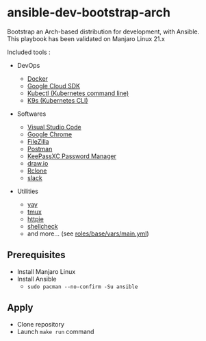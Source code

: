# ansible-dev-bootstrap-arch

Bootstrap an Arch-based distribution for development, with Ansible.  
This playbook has been validated on Manjaro Linux 21.x

Included tools :
- DevOps
  - [Docker](https://www.docker.com)
  - [Google Cloud SDK](https://cloud.google.com/sdk/docs)
  - [Kubectl (Kubernetes command line)](https://kubernetes.io/docs/reference/kubectl/kubectl)
  - [K9s (Kubernetes CLI)](https://github.com/derailed/k9s)

- Softwares
  - [Visual Studio Code](https://code.visualstudio.com)
  - [Google Chrome](https://aur.archlinux.org/packages/google-chrome)
  - [FileZilla](https://filezilla-project.org)
  - [Postman](https://www.postman.com)
  - [KeePassXC Password Manager](https://keepassxc.org)
  - [draw.io](https://drawio-app.com)
  - [Rclone](https://rclone.org)
  - [slack](https://slack.com/intl/fr-fr)

- Utilities
  - [yay](https://github.com/Jguer/yay)
  - [tmux](https://github.com/tmux/tmux/wiki)
  - [httpie](https://httpie.io)
  - [shellcheck](https://www.shellcheck.net)
  - and more... (see [roles/base/vars/main.yml](roles/base/vars/main.yml))

## Prerequisites

- Install Manjaro Linux
- Install Ansible
  - `sudo pacman --no-confirm -Su ansible`

## Apply

- Clone repository
- Launch `make run` command
